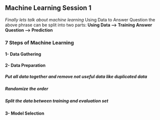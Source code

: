 ## Machine Learning Session 1
_Finally lets talk about machine learning_
Using Data to Answer Question
the above phrase can be split into two parts:
**Using Data --> Training**
**Answer Question --> Prediction**

### 7 Steps of Machine Learning
#### 1- Data Gathering
#### 2- Data Preparation
##### Put all data together and remove not useful data like duplicated data
##### Randomize the order 
##### Split the  data between training and evaluation set
#### 3- Model Selection
